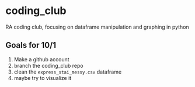 # coding_club
RA coding club, focusing on dataframe manipulation and graphing in python

## Goals for 10/1
1. Make a github account
2. branch the coding_club repo
3. clean the `express_stai_messy.csv` dataframe
4. maybe try to visualize it